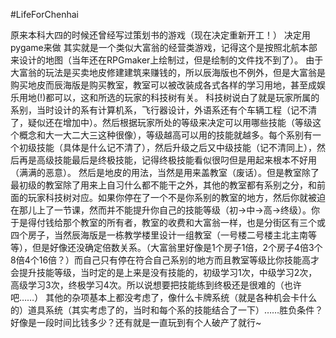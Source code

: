#LifeForChenhai

原来本科大四的时候还曾经写过策划书的游戏（现在决定重新开工！）
决定用pygame来做
其实就是一个类似大富翁的经营类游戏，记得这个是按照北航本部来设计的地图（当年还在RPGmaker上绘制过，但是绘制的文件找不到了）。
由于大富翁的玩法是买卖地皮修建建筑来赚钱的，所以辰海版也不例外，但是大富翁是购买地皮而辰海版是购买教室，教室可以被改装成各式各样的学习用地，甚至成娱乐用地(!)都可以，这和所选的玩家的科技树有关。
科技树说白了就是玩家所属的系别，当时设计的系有计算机系，飞行器设计，外语系还有个车辆工程（记不清了，疑似还在增加中）。然后根据玩家所处的等级来决定可以用哪些技能（等级这个概念和大一大二大三这种很像），等级越高可以用的技能就越多。每个系别有一个初级技能（具体是什么记不清了），然后升级之后又中级技能（记不清同上），然后再是高级技能最后是终极技能，记得终极技能看似很叼但是用起来根本不好用（满满的恶意）。
然后是地皮的用法，当然是用来盖教室（废话）。但是教室除了最初级的教室除了用来上自习什么都不能干之外，其他的教室都有系别之分，和前面的玩家科技树对应。如果你停在了一个不是你系别的教室的地方，然后你就被迫在那儿上了一节课，然而并不能提升你自己的技能等级（初->中->高->终级）。你于是得付钱给那个教室的所有者，教室的收费和大富翁一样，也是分街区有三个或四个房子，当然辰海版是一栋教学楼里设计一组教室（一号楼二号楼主北主南等等），但是好像还没确定倍数关系。（大富翁里好像是1个房子1倍，2个房子4倍3个8倍4个16倍？）而自己只有停在符合自己系别的地方而且教室等级比你技能高才会提升技能等级，当时定的是上来是没有技能的，初级学习1次，中级学习2次，高级学习3次，终极学习4次。所以说想要把技能练到终极还是很难的（也许吧……）
其他的杂项基本上都没考虑了，像什么卡牌系统（就是各种机会卡什么的）道具系统（其实考虑了的，当时和每个系的技能结合了一下）……胜负条件？好像是一段时间比钱多少？还有就是一直玩到有个人破产了就行~